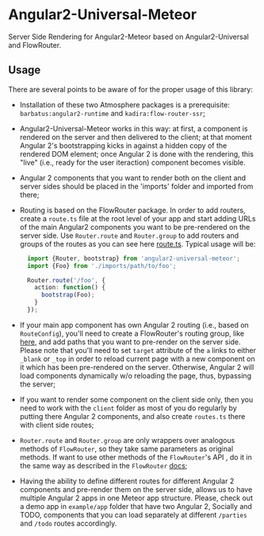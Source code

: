 # Angular2-Universal-Meteor

Server Side Rendering for Angular2-Meteor based on Angular2-Universal and FlowRouter.

## Usage

There are several points to be aware of for the proper usage of this library:

- Installation of these two Atmosphere packages is a prerequisite:
  `barbatus:angular2-runtime` and `kadira:flow-router-ssr`;

- Angular2-Universal-Meteor works in this way: at first, a component is rendered on the server
  and then delivered to the client; at that moment Angular 2's bootstrapping kicks in 
  against a hidden copy of the rendered DOM element; once Angular 2 is done with the rendering,
  this "live" (i.e., ready for the user iteraction) component becomes visible.

- Angular 2 components that you want to render both on the client and server sides should be placed
  in the 'imports' folder and imported from there;

- Routing is based on the FlowRouter package. In order to add routers, 
  create a `route.ts` file at the root level of your app and
  start adding URLs of the main Angular2 components you want to be pre-rendered on the server side.
  Use `Router.route` and `Router.group` to add routers and groups of the routes
  as you can see here [route.ts](./examples/app/routes.ts).
  Typical usage will be:
  ```ts
    import {Router, bootstrap} from 'angular2-universal-meteor';
    import {Foo} from './imports/path/to/foo';

    Router.route('/foo', {
      action: function() {
        bootstrap(Foo);
      }
    });
  ```

- If your main app component has own Angular 2 routing (i.e., based on `RouteConfig`),
  you'll need to create a FlowRouter's routing group, like [here](./examples/app/routes.ts#L21),
  and add paths that you want to pre-render on the server side.
  Please note that you'll need to set `target` attribute of the `a` links to either `_blank` or `_top`
  in order to reload current page with a new component on it which has been pre-rendered on the server.
  Otherwise, Angular 2 will load components dynamically w/o reloading the page, thus,
  bypassing the server;

- If you want to render some component on the client side only, then you
  need to work with the `client` folder as most of you do regularly by 
  putting there Angular 2 components, and also create `routes.ts` there with client side routes;

- `Router.route` and `Router.group` are only wrappers over analogous methods of  `FlowRouter`, 
  so they take same parameters as original methods. If want to use other methods of the `FlowRouter`'s API ,
  do it in the same way as described in the `FlowRouter` [docs](https://github.com/kadirahq/flow-router);

- Having the ability to define different routes for different Angular 2 components and pre-render
  them on the server side, allows us to have multiple Angular 2 apps in one Meteor app structure.
  Please, check out a demo app in `example/app` folder that have two Angular 2, Socially and TODO, components
  that you can load separately at different `/parties` and `/todo` routes accordingly.



